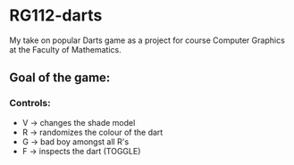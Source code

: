 # RG112-darts
My take on popular Darts game as a project for course Computer Graphics at the Faculty of Mathematics.

## Goal of the game: ##

### Controls: ###
* V -> changes the shade model
* R -> randomizes the colour of the dart
* G -> bad boy amongst all R's
* F -> inspects the dart (TOGGLE)
